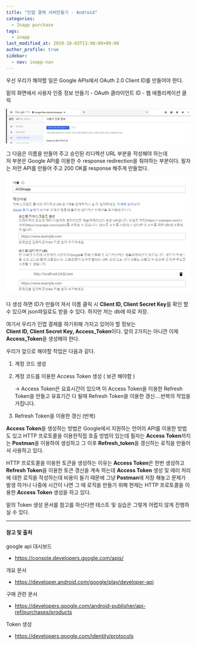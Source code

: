 ```yaml
---
title: "인앱 결제 서버만들기 - Android"
categories: 
  - Inapp purchase
tags:
  - inapp
last_modified_at: 2019-10-03T13:00:00+09:00
author_profile: true
sidebar:
  - nav: inapp-nav
---
```


우선 우리가 해야할 일은 Google APIs에서 OAuth 2.0 Client ID를 만들어야 한다.

밑의 화면에서 사용자 인증 정보 만들기 - OAuth 클라이언트 ID - 웹 애플리케이션 클릭

![1](/assets/img/posts/inapp_purchase/android/1.png)

그 다음은 이름을 만들어 주고 승인된 리디렉션 URL 부분을 작성해야 하는데<br />
저 부분은 Google API를 이용한 수 response redirection을 줘야하는 부분이다. 필자는 저런 API를 만들어 주고 200 OK를 response 해주게 만들었다.

![2](/assets/img/posts/inapp_purchase/android/2.png)

다 생성 하면 ID가 만들어 져서 이름 클릭 시 **Client ID, Client Secret Key**를 확인 할 수 있으며 json파일로도 받을 수 있다. 하지만 저는 db에 따로 저장.

여기서 우리가 인앱 결제를 하기위해 가지고 있어야 할 정보는 <br />
**Client ID, Client Secret Key, Access_Token**이다. 앞의 2가지는 아니깐 이제 **Access_Token**을 생성해야 한다.

우리가 앞으로 해야할 작업은 다음과 같다.

1. 계정 코드  생성
2. 계정 코드를 이용한 Access Token 생성 ( 보관 해야함 )

    -> Access Token은 요효시간이 있으며 이 Access Token을 이용한 Refresh Token을 만들고 유효기간 다 될때 Refresh Token을 이용한 갱신....반복의 작업을 거칩니다.

3. Refresh Token을 이용한 갱신 (반복)

**Access Token**을 생성하는 방법은 Google에서 지원하는 언어의 API를 이용한 방법도 있고 HTTP 프로토콜을 이용한직접 호출 방법이 있는데 필자는 **Access Token**까지는 **Postman**을 이용하여 생성하고 그 이후 **Refresh_token**을 갱신하는 로직을 만들어서 사용하고 있다. 

HTTP 프로토콜을 이용한 토큰을 생성하는 이유는 **Access Token**은 한번 생성하고 **Refresh Token**을 이용한 토큰 갱신을 계속 하는데 **Access Token** 생성 및 에러 처리에 대한 로직을 작성하는데 비용이 들기 때문에 그냥 **Postman**에 저장 해놓고 문제가 발생 하거나 나중에 시간이 나면 그 때 로직을 만들기 위해 현재는 HTTP 프로토콜을 이용한 **Access Token** 생성을 하고 있다.

밑의 Token 생성 문서를 참고를 하신다면 테스트 및 실습은 그렇게 어렵지 않게 진행하실 수 있다.

---
#### 참고 및 출처

google api 대시보드
- https://console.developers.google.com/apis/

 개요 문서
- https://developer.android.com/google/play/developer-api

구매 관련 문서
- https://developers.google.com/android-publisher/api-ref/purchases/products

Token 생성
- https://developers.google.com/identity/protocols



